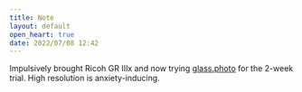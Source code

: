 ```yaml
---
title: Note
layout: default
open_heart: true
date: 2022/07/08 12:42
---
```


Impulsively brought Ricoh GR IIIx and now trying [glass.photo](https://glass.photo/muan) for the 2-week trial. High resolution is anxiety-inducing.
